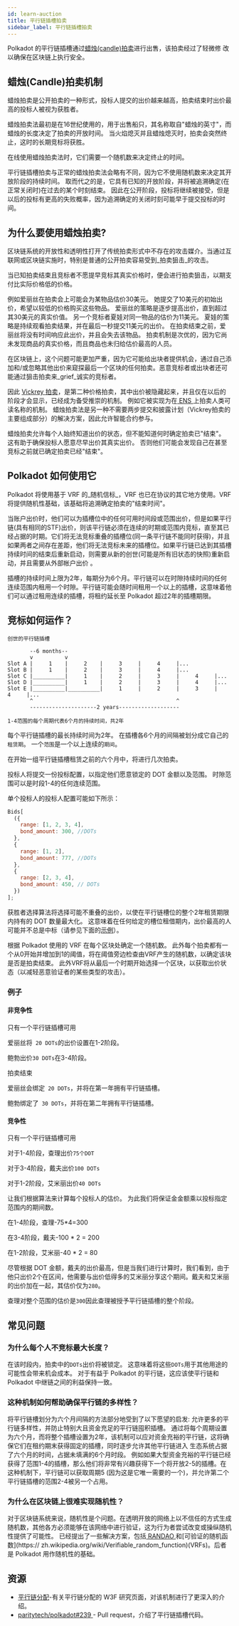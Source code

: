 ```yaml
---
id: learn-auction
title: 平行链插槽拍卖
sidebar_label: 平行链插槽拍卖
---
```


Polkadot 的平行链插槽通过[蜡烛(candle)拍卖](https://en.wikipedia.org/wiki/Candle_auction)进行出售，该拍卖经过了轻微修 改以确保在区块链上执行安全。

## 蜡烛(Candle)拍卖机制

蜡烛拍卖是公开拍卖的一种形式，投标人提交的出价越来越高，拍卖结束时出价最高的投标人被视为获胜者。

蜡烛拍卖法最初是在16世纪使用的，用于出售船只，其名称取自"蜡烛的英寸"，而蜡烛的长度决定了拍卖的开放时间。 当火焰熄灭并且蜡烛熄灭时，拍卖会突然终止，这时的长期竞标将获胜。

在线使用蜡烛拍卖法时，它们需要一个随机数来决定终止的时间。

平行链插槽拍卖与正常的蜡烛拍卖法会略有不同，因为它不使用随机数来决定其开放阶段的持续时间。 取而代之的是，它具有已知的开放阶段，并将被追溯确定(在正常关闭时)在过去的某个时刻结束。 因此在公开阶段，投标将继续被接受，但是以后的投标有更高的失败概率，因为追溯确定的关闭时刻可能早于提交投标的时间。

## 为什么要使用蜡烛拍卖?

区块链系统的开放性和透明性打开了传统拍卖形式中不存在的攻击媒介。当通过互联网或区块链实施时，特别是普通的公开拍卖容易受到_拍卖狙击_的攻击。

当已知拍卖结束且竞标者不愿提早竞标其真实价格时，便会进行拍卖狙击，以期支付比实际价格低的价格。

例如爱丽丝在拍卖会上可能会为某物品估价30美元。 她提交了10美元的初始出价，希望以较低的价格购买这些物品。 爱丽丝的策略是逐步提高出价，直到超过其30美元的真实价值。 另一个竞标者夏娃对同一物品的估价为11美元。 夏娃的策略是持续观看拍卖结果，并在最后一秒提交11美元的出价。 在拍卖结束之前，爱丽丝将没有时间响应此出价，并且会失去该物品。 拍卖机制是次优的，因为它尚未发现商品的真实价格，而且商品也未归给估价最高的人员。

在区块链上，这个问题可能更加严重，因为它可能给出块者提供机会，通过自己添加和/或忽略其他出价来窥探最后一个区块的任何拍卖。恶意竞标者或出块者还可能通过狙击拍卖来_grief_诚实的竞标者。

因此 [ Vickrey 拍卖](https://en.wikipedia.org/wiki/Vickrey_auction)，是第二种价格拍卖，其中出价被隐藏起来，并且仅在以后的阶段才会显示，已经成为备受推崇的机制。 例如它被实现为在[ ENS ](https://ens.domains)上拍卖人类可读名称的机制。 蜡烛拍卖法是另一种不需要两步提交和披露计划（Vickrey拍卖的主要组成部分）的解决方案，因此允许智能合约参与。

蜡烛拍卖允许每个人始终知道出价的状态，但不能知道何时确定拍卖已"结束"。 这有助于确保投标人愿意尽早出价其真实出价。 否则他们可能会发现自己在甚至竞标之前就已确定拍卖已经"结束"。

## Polkadot 如何使用它

Polkadot 将使用基于 VRF 的_随机信标_，VRF 也已在协议的其它地方使用。VRF 将提供随机性基础，该基础将追溯确定拍卖的"结束时间"。

当账户出价时，他们可以为插槽位中的任何可用时间段或范围出价，但是如果平行链(具有相同的STF)出价，则该平行链必须在连续的时期或范围内竞标，直至其已经占据的时期。它们将无法竞标重叠的插槽位(同一条平行链不能同时获得)，并且如果两者之间存在差距，他们将无法竞标未来的插槽位。如果平行链已达到其插槽持续时间的结束后重新启动，则需要从新的创世(可能是所有旧状态的快照)重新启动，并且需要从外部帐户出价 。

插槽的持续时间上限为2年，每期分为6个月。平行链可以在时隙持续时间的任何连续范围内租用一个时隙。平行链可能会随时间租用一个以上的插槽，这意味着他们可以通过租用连续的插槽，将租约延长至 Polkadot 超过2年的插槽期限。

## 竞标如何运作？

```
创世的平行链插槽

       --6 months--
       v          v
Slot A |     1    |     2    |     3     |     4     |...
Slot B |     1    |     2    |     3     |     4     |...
Slot C |__________|     1    |     2     |     3     |     4     |...
Slot D |__________|     1    |     2     |     3     |     4     |...
Slot E |__________|__________|     1     |     2     |     3     |     4     |...
       ^                                             ^
       ---------------------2 years-------------------

1-4范围的每个周期代表6个月的持续时间，共2年
```

每个平行链插槽的最长持续时间为2年。 在插槽各6个月的间隔被划分成它自己的`租赁期`。 一个`范围`是一个以上连续的`期间`。

在开始一组平行链插槽租赁之前的六个月中，将进行几次拍卖。

投标人将提交一份投标配置，以指定他们愿意锁定的 DOT 金额以及范围。 时隙范围可以是时段1-4的任何连续范围。

单个投标人的投标人配置可能如下所示：

```js
Bids[
  ({
    range: [1, 2, 3, 4],
    bond_amount: 300, //DOTs
  },
  {
    range: [1, 2],
    bond_amount: 777, //DOTs
  },
  {
    range: [2, 3, 4],
    bond_amount: 450, // DOTs
  })
];
```

获胜者选择算法将选择可能不重叠的出价，以使在平行链槽位的整个2年租赁期限内持有的 DOT 数量最大化。 这意味着在任何给定的槽位租借期内，出价最高的人可能并不总是中标（请参见下面的[示例](#compete)）。

根据 Polkadot 使用的 VRF 在每个区块处确定一个随机数。 此外每个拍卖都有一个从0开始并增加到1的阈值，将在阈值旁边检查由VRF产生的随机数，以确定该块是否是拍卖结束。 此外VRF将从最后一个时期开始选择一个区块，以获取出价状态（以减轻恶意验证者的某些类型的攻击）。

### 例子

#### 非竞争性

只有一个平行链插槽可用

爱丽丝将` 20 DOTs`的出价设置在1-2阶段。

鲍勃出价` 30 DOTs `在3-4阶段。

拍卖结束

爱丽丝会绑定` 20 DOTs`，并将在第一年拥有平行链插槽。

鲍勃绑定了` 30 DOTs`，并将在第二年拥有平行链插槽。

#### 竞争性

只有一个平行链插槽可用

对于1-4阶段，查理出价` 75个DOT `

对于3-4阶段，戴夫出价`100 DOTs`

对于1-2阶段，艾米丽出价`40 DOTs`

让我们根据算法来计算每个投标人的估价。 为此我们将保证金金额乘以投标指定范围内的期间数。

在1-4阶段，查理-75*4=300

在3-4阶段，戴夫-100 * 2 = 200

在1-2阶段，艾米丽-40 * 2 = 80

尽管根据 DOT 金额，戴夫的出价最高，但是当我们进行计算时，我们看到，由于他只出价2个在区间，他需要与出价低得多的艾米丽分享这个期间。戴夫和艾米丽的出价加在一起，其估价仅为` 280 `。

查理对整个范围的估价是`300`因此查理被授予平行链插槽的整个阶段。

## 常见问题

### 为什么每个人不竞标最大长度？

在该时段内，拍卖中的` DOTs `出价将被锁定。 这意味着将这些` DOTs `用于其他用途的可能性会带来机会成本。 对于有益于 Polkadot 的平行链，这应该使平行链和 Polkadot 中继链之间的利益保持一致。

### 这种机制如何帮助确保平行链的多样性？

将平行链槽划分为六个月间隔的方法部分地受到了以下愿望的启发: 允许更多的平行链多样性，并防止特别大且资金充足的平行链囤积插槽。 通过将每个周期设置为六个月，而将整个插槽设置为2年，该机制可以应对资金充裕的平行链，这将确保它们在租约期末获得固定的插槽，同时逐步允许其他平行链进入 生态系统占据了六个月的时间，占据未填满的6个月时段。 例如如果大型资金充裕的平行链已经获得了范围1-4的插槽，那么他们将非常有兴趣获得下一个将开放2-5的插槽。在这种机制下，平行链可以获取周期5 (因为这是它唯一需要的一个)，并允许第二个平行链插槽的范围2-4被另一个占用。

### 为什么在区块链上很难实现随机性？

对于区块链系统来说，随机性是个问题。在透明开放的网络上以不信任的方式生成随机数，其他各方必须能够在该网络中进行验证，这为行为者尝试改变或操纵随机性提供了可能性。 已经提出了一些解决方案，包括[ RANDAO ](https://github.com/randao/randao)和[可验证的随机函数](https:// zh.wikipedia.org/wiki/Verifiable_random_function)(VRFs)。后者是 Polkadot 用作随机性的基础。

## 资源

- [ 平行链分配](http://research.web3.foundation/zh-Cn/latest/polkadot/Parachain-Allocation/)-有关平行链分配的 W3F 研究页面，对该机制进行了更深入的介绍。
- [ paritytech/polkadot#239 ](https://github.com/paritytech/polkadot/pull/239) - Pull request，介绍了平行链插槽代码。

